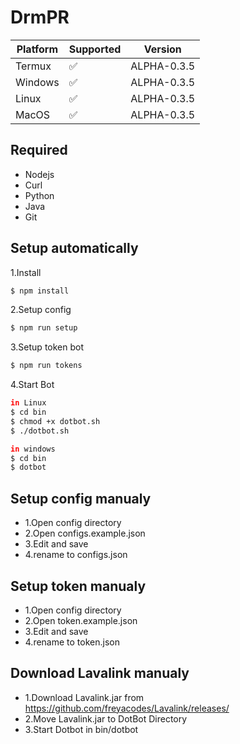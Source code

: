 # DrmPR

| Platform | Supported          | Version |
| ------- | ------------------ | ------- |
| Termux   | :white_check_mark: | ALPHA-0.3.5        |
| Windows   | :white_check_mark: | ALPHA-0.3.5        |
| Linux   | :white_check_mark: | ALPHA-0.3.5        |
| MacOS   | :white_check_mark: | ALPHA-0.3.5        |

## Required
- Nodejs
- Curl
- Python
- Java
- Git

## Setup automatically
1.Install
```sh
$ npm install
```
2.Setup config
```sh
$ npm run setup
```
3.Setup token bot
```sh
$ npm run tokens
```
4.Start Bot
```sh
in Linux
$ cd bin
$ chmod +x dotbot.sh
$ ./dotbot.sh

in windows
$ cd bin
$ dotbot
```

## Setup config manualy
- 1.Open config directory
- 2.Open configs.example.json
- 3.Edit and save
- 4.rename to configs.json

## Setup token manualy
- 1.Open config directory
- 2.Open token.example.json
- 3.Edit and save
- 4.rename to token.json

## Download Lavalink manualy
- 1.Download Lavalink.jar from https://github.com/freyacodes/Lavalink/releases/
- 2.Move Lavalink.jar to DotBot Directory
- 3.Start Dotbot in bin/dotbot
